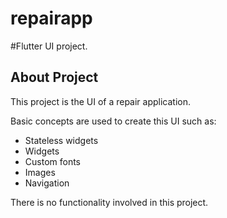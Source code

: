 # repairapp

#Flutter UI project.

## About Project

This project is the UI of a repair application.

Basic concepts are used to create this UI such as:

- Stateless widgets
- Widgets
- Custom fonts
- Images
- Navigation

There is no functionality involved in this project.
